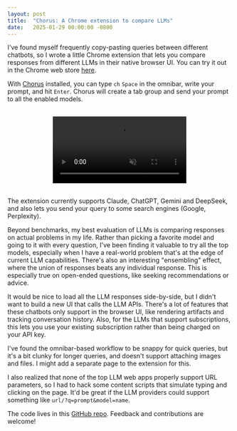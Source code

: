```yaml
---
layout: post
title:  "Chorus: A Chrome extension to compare LLMs"
date:   2025-01-29 00:00:00 -0800
---
```


I've found myself frequently copy-pasting queries between different chatbots, so I wrote a little Chrome extension that lets you compare responses from different LLMs in their native browser UI. You can try it out in the Chrome web store [here](https://chromewebstore.google.com/detail/chorus-compare-llms/opedkjbjehljdkjahbingfncglipdeif).

<!--more-->

With [Chorus](https://chromewebstore.google.com/detail/chorus-compare-llms/opedkjbjehljdkjahbingfncglipdeif) installed, you can type `ch` `Space` in the omnibar, write your prompt, and hit `Enter`. Chorus will create a tab group and send your prompt to all the enabled models.

<br>

<div style="text-align: center;">
  <video controls autoplay muted playsinline loop style="max-width: 100%;">
    <source src="/assets/chorus_demo_2.mp4" type="video/mp4">
    Your browser does not support the video tag.
  </video>
</div>

<br>

The extension currently supports Claude, ChatGPT, Gemini and DeepSeek, and also lets you send your query to some search engines (Google, Perplexity).

Beyond benchmarks, my best evaluation of LLMs is comparing responses on actual problems in my life. Rather than picking a favorite model and going to it with every question, I've been finding it valuable to try all the top models, especially when I have a real-world problem that's at the edge of current LLM capabilities. There's also an interesting "ensembling" effect, where the union of responses beats any individual response. This is especially true on open-ended questions, like seeking recommendations or advice.

It would be nice to load all the LLM responses side-by-side, but I didn't want to build a new UI that calls the LLM APIs. There's a lot of features that these chatbots only support in the browser UI, like rendering artifacts and tracking conversation history. Also, for the LLMs that support subscriptions, this lets you use your existing subscription rather than being charged on your API key.

I've found the omnibar-based workflow to be snappy for quick queries, but it's a bit clunky for longer queries, and doesn't support attaching images and files. I might add a separate page to the extension for this.

I also realized that none of the top LLM web apps properly support URL parameters, so I had to hack some content scripts that simulate typing and clicking on the page. It'd be great if the LLM providers could support something like `url/?q=prompt&model=name`.

The code lives in this [GitHub repo](https://github.com/rishicomplex/chorus). Feedback and contributions are welcome!